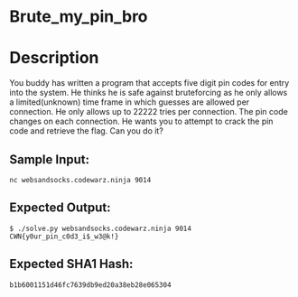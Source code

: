 # Brute_my_pin_bro

# Description

<p>You buddy has written a program that accepts five digit pin codes for entry into the system. He thinks he is safe against bruteforcing as he only allows a limited(unknown) time frame in which guesses are allowed per connection. He only allows up to 22222 tries per connection. The pin code changes on each connection. He wants you to attempt to crack the pin code and retrieve the flag. Can you do it?</p>

## Sample Input:

```
nc websandsocks.codewarz.ninja 9014
```
## Expected Output:

```
$ ./solve.py websandsocks.codewarz.ninja 9014
CWN{y0ur_pin_c0d3_i$_w3@k!}
```
## Expected SHA1 Hash:

```
b1b6001151d46fc7639db9ed20a38eb28e065304
```
